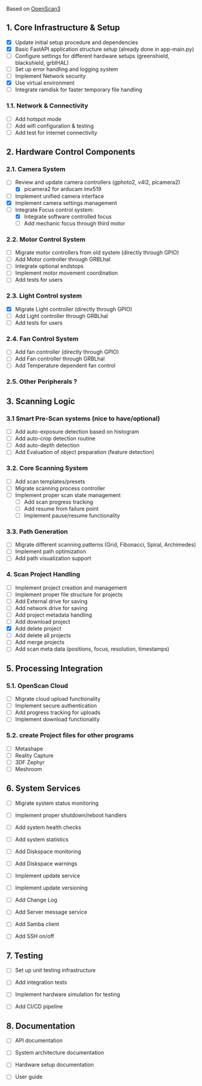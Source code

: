 Based on [OpenScan3](https://github.com/OpenScan-org/OpenScan3)

## 1. Core Infrastructure & Setup

- [x] Update initial setup procedure and dependencies
- [x] Basic FastAPI application structure setup (already done in app-main.py)
- [ ] Configure settings for different hardware setups (greenshield, blackshield, grblHAL)
- [ ] Set up error handling and logging system
- [ ] Implement Network security
- [x] Use virtual environment
- [ ] Integrate ramdisk for faster temporary file handling

### 1.1. Network & Connectivity
- [ ] Add hotspot mode
- [ ] Add wifi configuration & testing
- [ ] Add test for internet connectivity

## 2. Hardware Control Components

### 2.1. Camera System 

- [ ] Review and update camera controllers (gphoto2, v4l2, picamera2)
  - [x] picamera2 for arducam imx519
- [ ] Implement unified camera interface
- [x] Implement camera settings management
- [ ] Integrate Focus control system:
  - [x] Integrate software controlled focus
  - [ ] Add mechanic focus through third motor

### 2.2. Motor Control System

- [ ] Migrate motor controllers from old system (directly through GPIO)
- [ ] Add Motor controller through GRBLhal
- [ ] Integrate optional endstops
- [ ] Implement motor movement coordination
- [ ] Add tests for users

### 2.3. Light Control system

- [x] Migrate Light controller (directly through GPIO)
- [ ] Add Light controller through GRBLhal
- [ ] Add tests for users

### 2.4. Fan Control System
- [ ] Add fan controller (directly through GPIO)
- [ ] Add Fan controller through GRBLhal
- [ ] Add Temperature dependent fan control

### 2.5. Other Peripherals ?

## 3. Scanning Logic

### 3.1 Smart Pre-Scan systems (nice to have/optional)

- [ ] Add auto-exposure detection based on histogram
- [ ] Add auto-crop detection routine
- [ ] Add auto-depth detection
- [ ] Add Evaluation of object preparation (feature detection)

### 3.2. Core Scanning System

- [ ] Add scan templates/presets
- [ ] Migrate scanning process controller
- [ ] Implement proper scan state management
  - [ ] Add scan progress tracking
  - [ ] Add resume from failure point
  - [ ] Implement pause/resume functionality

### 3.3. Path Generation

- [ ] Migrate different scanning patterns (Grid, Fibonacci, Spiral, Archimedes)
- [ ] Implement path optimization
- [ ] Add path visualization support

### 4. Scan Project Handling

- [ ] Implement project creation and management
- [ ] Implement proper file structure for projects
- [ ] Add External drive for saving
- [ ] Add network drive for saving
- [ ] Add project metadata handling
- [ ] Add download project
- [x] Add delete project
- [ ] Add delete all projects
- [ ] Add merge projects
- [ ] Add scan meta data (positions, focus, resolution, timestamps)

## 5. Processing Integration

### 5.1. OpenScan Cloud

- [ ] Migrate cloud upload functionality
- [ ] Implement secure authentication
- [ ] Add progress tracking for uploads
- [ ] Implement download functionality

### 5.2. create Project files for other programs
- [ ] Metashape
- [ ] Reality Capture
- [ ] 3DF Zephyr
- [ ] Meshroom

## 6. System Services

- [ ] Migrate system status monitoring
- [ ] Implement proper shutdown/reboot handlers
- [ ] Add system health checks
- [ ] Add system statistics
- [ ] Add Diskspace monitoring
- [ ] Add Diskspace warnings
- [ ] Implement update service
- [ ] Implement update versioning
- [ ] Add Change Log
- [ ] Add Server message service
- [ ] Add Samba client
- [ ] Add SSH on/off


## 7. Testing
- [ ] Set up unit testing infrastructure
- [ ] Add integration tests
- [ ] Implement hardware simulation for testing
- [ ] Add CI/CD pipeline


## 8. Documentation

- [ ] API documentation
- [ ] System architecture documentation
- [ ] Hardware setup documentation
- [ ] User guide

